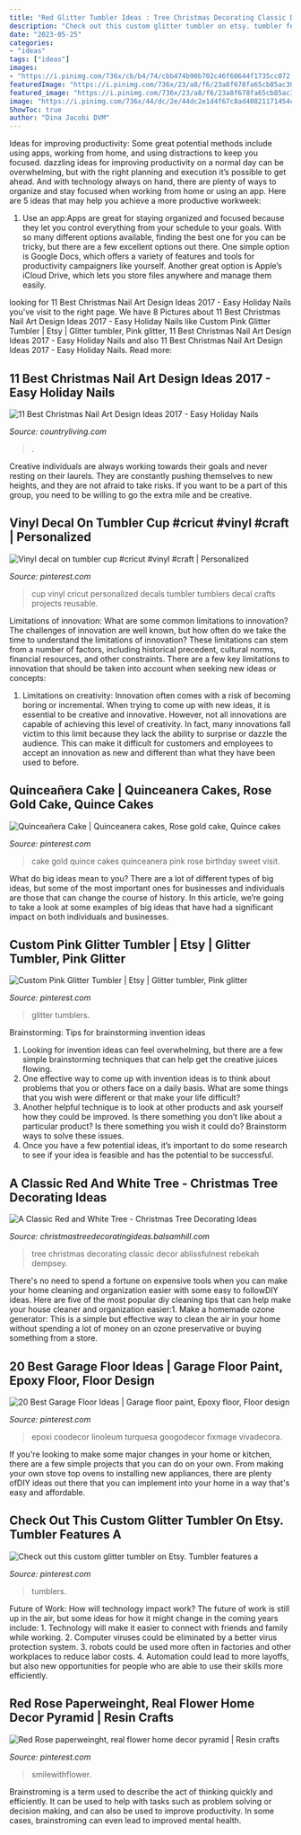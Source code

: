 ```yaml
---
title: "Red Glitter Tumbler Ideas : Tree Christmas Decorating Classic Decor Ablissfulnest Rebekah Dempsey"
description: "Check out this custom glitter tumbler on etsy. tumbler features a"
date: "2023-05-25"
categories:
- "ideas"
tags: ["ideas"]
images:
- "https://i.pinimg.com/736x/cb/b4/74/cbb474b90b702c46f60644f1735cc072.jpg"
featuredImage: "https://i.pinimg.com/736x/23/a8/f6/23a8f678fa65cb85ac3044af88452167.jpg"
featured_image: "https://i.pinimg.com/736x/23/a8/f6/23a8f678fa65cb85ac3044af88452167.jpg"
image: "https://i.pinimg.com/736x/44/dc/2e/44dc2e1d4f67c8ad40821171454cb527.jpg"
ShowToc: true
author: "Dina Jacobi DVM"
---
```



Ideas for improving productivity: Some great potential methods include using apps, working from home, and using distractions to keep you focused.
dazzling ideas for improving productivity on a normal day can be overwhelming, but with the right planning and execution it’s possible to get ahead. And with technology always on hand, there are plenty of ways to organize and stay focused when working from home or using an app. Here are 5 ideas that may help you achieve a more productive workweek:
1. Use an app:Apps are great for staying organized and focused because they let you control everything from your schedule to your goals. With so many different options available, finding the best one for you can be tricky, but there are a few excellent options out there. One simple option is Google Docs, which offers a variety of features and tools for productivity campaigners like yourself. Another great option is Apple’s iCloud Drive, which lets you store files anywhere and manage them easily.

	

		
looking for 11 Best Christmas Nail Art Design Ideas 2017 - Easy Holiday Nails you've visit to the right page. We have 8 Pictures about 11 Best Christmas Nail Art Design Ideas 2017 - Easy Holiday Nails like Custom Pink Glitter Tumbler | Etsy | Glitter tumbler, Pink glitter, 11 Best Christmas Nail Art Design Ideas 2017 - Easy Holiday Nails and also 11 Best Christmas Nail Art Design Ideas 2017 - Easy Holiday Nails. Read more:
		
    
## 11 Best Christmas Nail Art Design Ideas 2017 - Easy Holiday Nails

<img loading=lazy src="https://hips.hearstapps.com/clv.h-cdn.co/assets/17/49/1600x2404/gallery-1512504830-picture-1063.jpg?resize=768:*" onerror="this.onerror=null;this.src='https://tse2.mm.bing.net/th?id=OIP.YRFsDtwXs2AkoWZHwV6YNAHaLI&amp;pid=15.1';" alt="11 Best Christmas Nail Art Design Ideas 2017 - Easy Holiday Nails">

_Source: countryliving.com_

>. 

	

Creative individuals are always working towards their goals and never resting on their laurels. They are constantly pushing themselves to new heights, and they are not afraid to take risks. If you want to be a part of this group, you need to be willing to go the extra mile and be creative.

    
## Vinyl Decal On Tumbler Cup #cricut #vinyl #craft | Personalized

<img loading=lazy src="https://i.pinimg.com/736x/23/a8/f6/23a8f678fa65cb85ac3044af88452167.jpg" onerror="this.onerror=null;this.src='https://tse4.mm.bing.net/th?id=OIP.HfuaXQn76u7jgausTG6BVgHaNK&amp;pid=15.1';" alt="Vinyl decal on tumbler cup #cricut #vinyl #craft | Personalized">

_Source: pinterest.com_

>cup vinyl cricut personalized decals tumbler tumblers decal crafts projects reusable. 

	

Limitations of innovation: What are some common limitations to innovation?
The challenges of innovation are well known, but how often do we take the time to understand the limitations of innovation? These limitations can stem from a number of factors, including historical precedent, cultural norms, financial resources, and other constraints.
There are a few key limitations to innovation that should be taken into account when seeking new ideas or concepts:

1. Limitations on creativity: Innovation often comes with a risk of becoming boring or incremental. When trying to come up with new ideas, it is essential to be creative and innovative. However, not all innovations are capable of achieving this level of creativity. In fact, many innovations fall victim to this limit because they lack the ability to surprise or dazzle the audience. This can make it difficult for customers and employees to accept an innovation as new and different than what they have been used to before.


    
## Quinceañera Cake | Quinceanera Cakes, Rose Gold Cake, Quince Cakes

<img loading=lazy src="https://i.pinimg.com/736x/69/db/20/69db2015c301cf536ab3b93e800737f9.jpg" onerror="this.onerror=null;this.src='https://tse3.mm.bing.net/th?id=OIP.wZJ8hLn345uA13JFWLJ4ggHaPX&amp;pid=15.1';" alt="Quinceañera Cake | Quinceanera cakes, Rose gold cake, Quince cakes">

_Source: pinterest.com_

>cake gold quince cakes quinceanera pink rose birthday sweet visit. 

	

What do big ideas mean to you?
There are a lot of different types of big ideas, but some of the most important ones for businesses and individuals are those that can change the course of history. In this article, we’re going to take a look at some examples of big ideas that have had a significant impact on both individuals and businesses.

    
## Custom Pink Glitter Tumbler | Etsy | Glitter Tumbler, Pink Glitter

<img loading=lazy src="https://i.pinimg.com/736x/92/1c/d8/921cd8e633c5c140fc7f5f1dd119ec1e.jpg" onerror="this.onerror=null;this.src='https://tse4.mm.bing.net/th?id=OIP.uy2B_ikCC8vwGmeY5hX3MAHaJ3&amp;pid=15.1';" alt="Custom Pink Glitter Tumbler | Etsy | Glitter tumbler, Pink glitter">

_Source: pinterest.com_

>glitter tumblers. 

	

Brainstorming: Tips for brainstorming invention ideas
1. Looking for invention ideas can feel overwhelming, but there are a few simple brainstorming techniques that can help get the creative juices flowing.
2. One effective way to come up with invention ideas is to think about problems that you or others face on a daily basis. What are some things that you wish were different or that make your life difficult?
3. Another helpful technique is to look at other products and ask yourself how they could be improved. Is there something you don’t like about a particular product? Is there something you wish it could do? Brainstorm ways to solve these issues.
4. Once you have a few potential ideas, it’s important to do some research to see if your idea is feasible and has the potential to be successful.

    
## A Classic Red And White Tree - Christmas Tree Decorating Ideas

<img loading=lazy src="http://christmastreedecoratingideas.balsamhill.com/wp-content/uploads/2017/01/IMG_8418christmas-tree-decorating-ideas.jpg" onerror="this.onerror=null;this.src='https://tse4.mm.bing.net/th?id=OIP.Sz_SrYPS_9JfVpPN4XGKlgHaLH&amp;pid=15.1';" alt="A Classic Red and White Tree - Christmas Tree Decorating Ideas">

_Source: christmastreedecoratingideas.balsamhill.com_

>tree christmas decorating classic decor ablissfulnest rebekah dempsey. 

	

There's no need to spend a fortune on expensive tools when you can make your home cleaning and organization easier with some easy to followDIY ideas. Here are five of the most popular diy cleaning tips that can help make your house cleaner and organization easier:1. Make a homemade ozone generator: This is a simple but effective way to clean the air in your home without spending a lot of money on an ozone preservative or buying something from a store.

    
## 20 Best Garage Floor Ideas | Garage Floor Paint, Epoxy Floor, Floor Design

<img loading=lazy src="https://i.pinimg.com/736x/cb/b4/74/cbb474b90b702c46f60644f1735cc072.jpg" onerror="this.onerror=null;this.src='https://tse2.mm.bing.net/th?id=OIP.eZV75PFalk2Hed2Gui1O1gHaLH&amp;pid=15.1';" alt="20 Best Garage Floor Ideas | Garage floor paint, Epoxy floor, Floor design">

_Source: pinterest.com_

>epoxi coodecor linoleum turquesa googodecor fixmage vivadecora. 

	

If you're looking to make some major changes in your home or kitchen, there are a few simple projects that you can do on your own. From making your own stove top ovens to installing new appliances, there are plenty ofDIY ideas out there that you can implement into your home in a way that's easy and affordable.

    
## Check Out This Custom Glitter Tumbler On Etsy. Tumbler Features A

<img loading=lazy src="https://i.pinimg.com/736x/89/13/27/891327c043c6503c79aca37fa4410ff1.jpg" onerror="this.onerror=null;this.src='https://tse2.mm.bing.net/th?id=OIP.LchhZULIWWGhauMlRaYWYwHaKe&amp;pid=15.1';" alt="Check out this custom glitter tumbler on Etsy. Tumbler features a">

_Source: pinterest.com_

>tumblers. 

	

Future of Work: How will technology impact work?
The future of work is still up in the air, but some ideas for how it might change in the coming years include: 1. Technology will make it easier to connect with friends and family while working. 
2. Computer viruses could be eliminated by a better virus protection system. 
3. robots could be used more often in factories and other workplaces to reduce labor costs. 
4. Automation could lead to more layoffs, but also new opportunities for people who are able to use their skills more efficiently.

    
## Red Rose Paperweinght, Real Flower Home Decor Pyramid | Resin Crafts

<img loading=lazy src="https://i.pinimg.com/736x/44/dc/2e/44dc2e1d4f67c8ad40821171454cb527.jpg" onerror="this.onerror=null;this.src='https://tse4.mm.bing.net/th?id=OIP.-s9MGAIokHg-fiFkR_gCrQHaFj&amp;pid=15.1';" alt="Red Rose paperweinght, real flower home decor pyramid | Resin crafts">

_Source: pinterest.com_

>smilewithflower. 

	

Brainstroming is a term used to describe the act of thinking quickly and efficiently. It can be used to help with tasks such as problem solving or decision making, and can also be used to improve productivity. In some cases, brainstroming can even lead to improved mental health.

